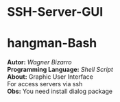 # SSH-Server-GUI
# hangman-Bash
**Autor:** *Wagner Bizarro*   
**Programming Language:** *Shell Script*  
**About:** Graphic User Interface  
For access servers via ssh  
**Obs:** You need install dialog package  

